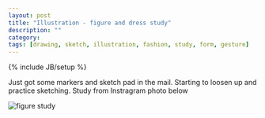 ```yaml
---
layout: post
title: "Illustration - figure and dress study"
description: ""
category: 
tags: [drawing, sketch, illustration, fashion, study, form, gesture]
---
```

{% include JB/setup %}

Just got some markers and sketch pad in the mail. Starting to loosen up and practice sketching. Study from Instragram photo below

![figure study](http://f.cl.ly/items/30323J0H0a0E44182t2y/illustration-dress-study.jpg)
